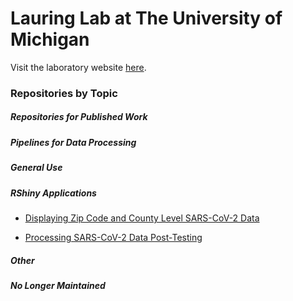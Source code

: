 # Lauring Lab at The University of Michigan

Visit the laboratory website [here](<https://lauringlab.wordpress.com/>).

### Repositories by Topic

##### Repositories for Published Work


##### Pipelines for Data Processing


##### General Use


##### RShiny Applications

* [Displaying Zip Code and County Level SARS-CoV-2 Data](<https://github.com/lauringlab/sapphire_covid_display>)

* [Processing SARS-CoV-2 Data Post-Testing](<https://github.com/lauringlab/sarscov2_application>)

##### Other


##### No Longer Maintained
